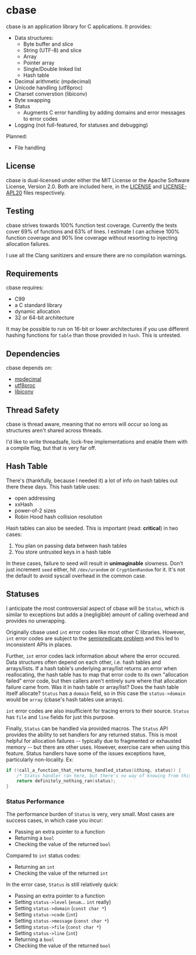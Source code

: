 # cbase

cbase is an application library for C applications.  It provides:

- Data structures:
  - Byte buffer and slice
  - String (UTF-8) and slice
  - Array
  - Pointer array
  - Single/Double linked list
  - Hash table
- Decimal arithmetic (mpdecimal)
- Unicode handling (utf8proc)
- Charset converstion (libiconv)
- Byte swapping
- Status
  - Augments C error handling by adding domains and error messages to error
    codes
- Logging (not full-featured, for statuses and debugging)

Planned:
- File handling

## License

cbase is dual-licensed under either the MIT License or the Apache Software
License, Version 2.0.  Both are included here, in the [LICENSE](LICENSE) and
[LICENSE-APL20](LICENSE-APL20) files respectively.

## Testing

cbase strives towards 100% function test coverage.  Currently the tests cover
69% of functions and 63% of lines.  I estimate I can achieve 100% function
coverage and 90% line coverage without resorting to injecting allocation
failures.

I use all the Clang sanitizers and ensure there are no compilation warnings.

## Requirements

cbase requires:
- C99
- a C standard library
- dynamic allocation
- 32 or 64-bit architecture

It may be possible to run on 16-bit or lower architectures if you use different
hashing functions for `table` than those provided in `hash`.  This is untested.

## Dependencies

cbase depends on:
- [mpdecimal](http://www.bytereef.org/mpdecimal/)
- [utf8proc](https://julialang.org/utf8proc/)
- [libiconv](https://www.gnu.org/software/libiconv/)

## Thread Safety

cbase is thread aware, meaning that no errors will occur so long as structures
aren't shared across threads.

I'd like to write threadsafe, lock-free implementations and enable them with a
compile flag, but that is very far off.

## Hash Table

There's (thankfully, because I needed it) a lot of info on hash tables out
there these days.  This hash table uses:

- open addressing
- xxHash
- power-of-2 sizes
- Robin Hood hash collision resolution

Hash tables can also be seeded.  This is important (read: **critical**) in two
cases:

1. You plan on passing data between hash tables
2. You store untrusted keys in a hash table

In these cases, failure to seed will result in **unimaginable** slowness.
Don't just increment `seed` either, hit `/dev/urandom` or `CryptGenRandom` for
it.  It's not the default to avoid syscall overhead in the common case.

## Statuses

I anticipate the most controversial aspect of cbase will be `Status`, which is
similar to exceptions but adds a (negligible) amount of calling overhead and
provides no unwrapping.

Originally cbase used `int` error codes like most other C libraries.  However,
`int` error codes are subject to the
[semipredicate problem](https://en.wikipedia.org/wiki/Semipredicate_problem)
and this led to inconsistent APIs in places.

Further, `int` error codes lack information about where the error occured.
Data structures often depend on each other, i.e. hash tables and arrays/lists.
If a hash table's underlying array/list returns an error when reallocating, the
hash table has to map that error code to its own "allocation failed" error
code, but then callers aren't entirely sure where that allocation failure came
from.  Was it in hash table or array/list?  Does the hash table itself
allocate?  `Status` has a `domain` field, so in this case the `status->domain`
would be `array` (cbase's hash tables use arrays).

`int` error codes are also insufficient for tracing errors to their source.
`Status` has `file` and `line` fields for just this purpose.

Finally, `Status` can be handled via provided macros.  The `Status` API
provides the ability to set handlers for any returned status.  This is most
helpful for allocation failures -- typically due to fragmented or exhausted
memory -- but there are other uses.  However, exercise care when using this
feature.  Status handlers have some of the issues exceptions have, particularly
non-locality.  Ex:

```c
if (!call_a_function_that_returns_handled_status(&thing, status)) {
    /* Status handler ran here, but there's no way of knowing from this code */
    return definitely_nothing_ran(status);
}
```

### Status Performance

The performance burden of `Status` is very, very small.  Most cases are success
cases, in which case you incur:
  - Passing an extra pointer to a function
  - Returning a `bool`
  - Checking the value of the returned `bool`

Compared to `int` status codes:
  - Returning an `int`
  - Checking the value of the returned `int`

In the error case, `Status` is still relatively quick:
  - Passing an extra pointer to a function
  - Setting `status->level` (`enum`... `int` really)
  - Setting `status->domain` (`const char *`)
  - Setting `status->code` (`int`)
  - Setting `status->message` (`const char *`)
  - Setting `status->file` (`const char *`)
  - Setting `status->line` (`int`)
  - Returning a `bool`
  - Checking the value of the returned `bool`

